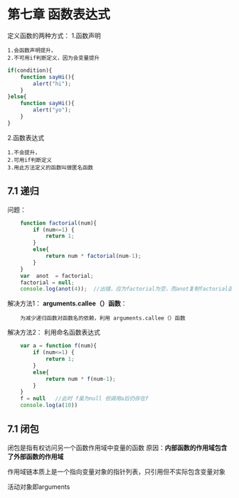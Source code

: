 # 第七章 函数表达式
定义函数的两种方式：
1.函数声明

    1.会函数声明提升，
    2.不可用if判断定义，因为会变量提升   

```javascript
if(condition){
    function sayHi(){
        alert("hi");
    }
}else{
    function sayHi(){
        alert("yo");
    }
}
```
2.函数表达式

    1.不会提升，
    2.可用if判断定义
    3.用此方法定义的函数叫做匿名函数
##   7.1 递归
问题：

```javascript
	function factorial(num){
		if (num<=1) {
			return 1;
		}
		else{
			return num * factorial(num-1);
		}
	}
	var  anot  = factorial;
	factorial = null;
	console.log(anot(4));  //出错，应为factorial为空，而anot复制factorial函数后次函数内仍要调用factorial函数
```



解决方法1：
**arguments.callee（）函数**：

        为减少递归函数对函数名的依赖，利用 arguments.callee（）函数

解决方法2：
利用命名函数表达式

```javascript
	var a = function f(num){
		if (num<=1) {
			return 1;
		}
		else{
			return num * f(num-1);
		}
	}
    f = null   //此时 f虽为null 但调用a后仍存在f
	console.log(a(10))
```

##   7.1 闭包
闭包是指有权访问另一个函数作用域中变量的函数
原因：**内部函数的作用域包含了外部函数的作用域**

作用域链本质上是一个指向变量对象的指针列表，只引用但不实际包含变量对象

活动对象即arguments

